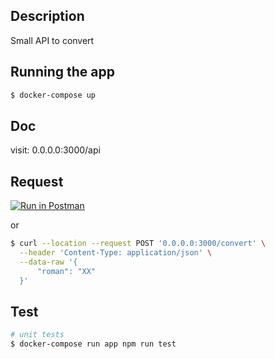 ## Description

Small API to convert

## Running the app

```bash
$ docker-compose up
```

## Doc

visit: 0.0.0.0:3000/api

## Request
[![Run in Postman](https://run.pstmn.io/button.svg)](https://app.getpostman.com/run-collection/c61d780f1bfd5a2d51f5)

or
```bash
$ curl --location --request POST '0.0.0.0:3000/convert' \
  --header 'Content-Type: application/json' \
  --data-raw '{
      "roman": "XX"
  }'
```
## Test

```bash
# unit tests
$ docker-compose run app npm run test
```